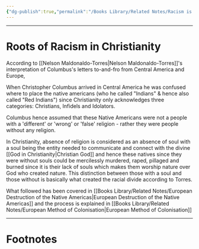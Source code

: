 ```yaml
---
{"dg-publish":true,"permalink":"/Books Library/Related Notes/Racism is rooted in Christianity/","tags":["WorldCulture","politics"]}
---
```



---
# Roots of Racism in Christianity
According to [[Nelson Maldonaldo-Torres\|Nelson Maldonaldo-Torres]]'s interpretation of Columbus's letters to-and-fro from Central America and Europe,

When Christopher Columbus arrived in Central America he was confused where to place the native americans (who he called "Indians" & hence also called "Red Indians") since Christianity only acknowledges three categories: Christians, Infidels and Idolators.

Columbus hence assumed that these Native Americans were not a people with a 'different' or 'wrong' or 'false' religion - rather they were people without any religion.

In Christianity, absence of religion is considered as an absence of soul with a soul being the entity needed to communicate and connect with the divine [[God in Christianity\|Christian God]] and hence these natives since they were without souls could be mercilessly murdered, raped, pillaged and burned since it is their lack of souls which makes them worship nature over God who created nature.
This distinction between those with a soul and those without is basically what created the racial divide according to Torres.

What followed has been covered in [[Books Library/Related Notes/European Destruction of the Native Americas\|European Destruction of the Native Americas]] and the process is explained in [[Books Library/Related Notes/European Method of Colonisation\|European Method of Colonisation]]


---
# Footnotes